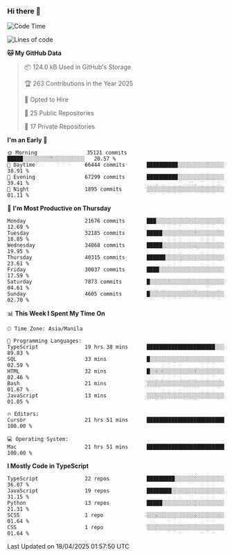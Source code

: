 ### Hi there 👋

<!--START_SECTION:waka-->
![Code Time](http://img.shields.io/badge/Code%20Time-1%2C637%20hrs%2026%20mins-blue)

![Lines of code](https://img.shields.io/badge/From%20Hello%20World%20I%27ve%20Written-64.8%20million%20lines%20of%20code-blue)

**🐱 My GitHub Data** 

> 📦 124.0 kB Used in GitHub's Storage 
 > 
> 🏆 263 Contributions in the Year 2025
 > 
> 💼 Opted to Hire
 > 
> 📜 25 Public Repositories 
 > 
> 🔑 17 Private Repositories 
 > 
**I'm an Early 🐤** 

```text
🌞 Morning                35121 commits       █████░░░░░░░░░░░░░░░░░░░░   20.57 % 
🌆 Daytime                66444 commits       ██████████░░░░░░░░░░░░░░░   38.91 % 
🌃 Evening                67299 commits       ██████████░░░░░░░░░░░░░░░   39.41 % 
🌙 Night                  1895 commits        ░░░░░░░░░░░░░░░░░░░░░░░░░   01.11 % 
```
📅 **I'm Most Productive on Thursday** 

```text
Monday                   21676 commits       ███░░░░░░░░░░░░░░░░░░░░░░   12.69 % 
Tuesday                  32185 commits       █████░░░░░░░░░░░░░░░░░░░░   18.85 % 
Wednesday                34068 commits       █████░░░░░░░░░░░░░░░░░░░░   19.95 % 
Thursday                 40315 commits       ██████░░░░░░░░░░░░░░░░░░░   23.61 % 
Friday                   30037 commits       ████░░░░░░░░░░░░░░░░░░░░░   17.59 % 
Saturday                 7873 commits        █░░░░░░░░░░░░░░░░░░░░░░░░   04.61 % 
Sunday                   4605 commits        █░░░░░░░░░░░░░░░░░░░░░░░░   02.70 % 
```


📊 **This Week I Spent My Time On** 

```text
🕑︎ Time Zone: Asia/Manila

💬 Programming Languages: 
TypeScript               19 hrs 38 mins      ██████████████████████░░░   89.83 % 
SQL                      33 mins             █░░░░░░░░░░░░░░░░░░░░░░░░   02.59 % 
HTML                     32 mins             █░░░░░░░░░░░░░░░░░░░░░░░░   02.46 % 
Bash                     21 mins             ░░░░░░░░░░░░░░░░░░░░░░░░░   01.67 % 
JavaScript               13 mins             ░░░░░░░░░░░░░░░░░░░░░░░░░   01.05 % 

🔥 Editors: 
Cursor                   21 hrs 51 mins      █████████████████████████   100.00 % 

💻 Operating System: 
Mac                      21 hrs 51 mins      █████████████████████████   100.00 % 
```

**I Mostly Code in TypeScript** 

```text
TypeScript               22 repos            █████████░░░░░░░░░░░░░░░░   36.07 % 
JavaScript               19 repos            ████████░░░░░░░░░░░░░░░░░   31.15 % 
Python                   13 repos            █████░░░░░░░░░░░░░░░░░░░░   21.31 % 
SCSS                     1 repo              ░░░░░░░░░░░░░░░░░░░░░░░░░   01.64 % 
CSS                      1 repo              ░░░░░░░░░░░░░░░░░░░░░░░░░   01.64 % 
```




 Last Updated on 18/04/2025 01:57:50 UTC
<!--END_SECTION:waka-->
